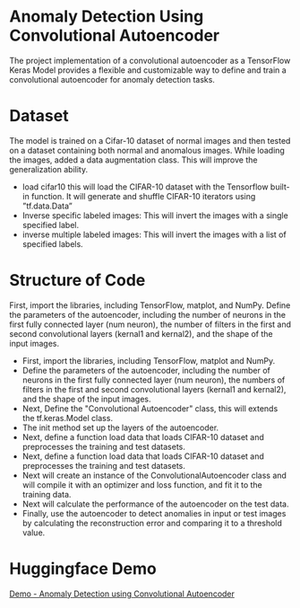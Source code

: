# Anomaly Detection Using Convolutional Autoencoder
The project implementation of a convolutional autoencoder as a TensorFlow Keras Model provides a flexible and customizable way to define and train a convolutional autoencoder for anomaly detection tasks.

# Dataset
The model is trained on a Cifar-10 dataset of normal images and then tested on a dataset containing both normal and anomalous images. While loading the images, added a data augmentation class. This will improve the generalization ability.
-  load cifar10 this will load the CIFAR-10 dataset with the Tensorflow built-in function. It will generate and shuffle CIFAR-10 iterators using ”tf.data.Data”
-  Inverse specific labeled images: This will invert the images with a single specified label.
-  inverse multiple labeled images: This will invert the images with a list of specified labels.

# Structure of Code
First, import the libraries, including TensorFlow, matplot, and NumPy.
Define the parameters of the autoencoder, including the number of neurons in the first fully connected layer (num neuron), the number of filters in the first and second convolutional layers (kernal1 and kernal2), and the shape of the input images.
-  First, import the libraries, including TensorFlow, matplot and NumPy.
-  Define the parameters of the autoencoder, including the number of neurons in the first fully connected layer (num neuron), the numbers of filters in the first and second convolutional layers (kernal1 and kernal2), and the shape of the input images.
-  Next, Define the "Convolutional Autoencoder" class, this will extends the tf.keras.Model class.
-  The init method set up the layers of the autoencoder.
-  Next, define a function load data that loads CIFAR-10 dataset and preprocesses the training and test datasets.
-  Next, define a function load data that loads CIFAR-10 dataset and preprocesses the training and test datasets.
-  Next will create an instance of the ConvolutionalAutoencoder class and will compile it with an optimizer and loss function, and fit it to the training data.
-  Next will calculate the performance of the autoencoder on the test data.
-  Finally, use the autoencoder to detect anomalies in input or test images by calculating the reconstruction error and comparing it to a threshold value.

# Huggingface Demo 
[Demo - Anomaly Detection using Convolutional Autoencoder](https://huggingface.co/spaces/Charmi06/Anomaly)

